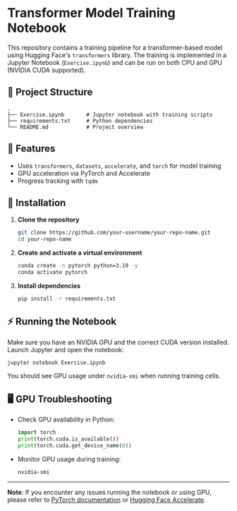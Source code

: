 
# Transformer Model Training Notebook

This repository contains a training pipeline for a transformer-based model using Hugging Face's `transformers` library. The training is implemented in a Jupyter Notebook (`Exercise.ipynb`) and can be run on both CPU and GPU (NVIDIA CUDA supported).

## 📁 Project Structure


```
.
├── Exercise.ipynb       # Jupyter notebook with training scripts
├── requirements.txt     # Python dependencies
└── README.md            # Project overview
```


## 🚀 Features

- Uses `transformers`, `datasets`, `accelerate`, and `torch` for model training
- GPU acceleration via PyTorch and Accelerate
- Progress tracking with `tqdm`

## 🧰 Installation

1. **Clone the repository**
   ```bash
   git clone https://github.com/your-username/your-repo-name.git
   cd your-repo-name


2. **Create and activate a virtual environment**

   ```bash
   conda create -n pytorch python=3.10 -y
   conda activate pytorch
   ```

3. **Install dependencies**

   ```bash
   pip install -r requirements.txt
   ```

## ⚡ Running the Notebook

Make sure you have an NVIDIA GPU and the correct CUDA version installed. Launch Jupyter and open the notebook:

```bash
jupyter notebook Exercise.ipynb
```

You should see GPU usage under `nvidia-smi` when running training cells.

## 🖥️ GPU Troubleshooting

* Check GPU availability in Python:

  ```python
  import torch
  print(torch.cuda.is_available())
  print(torch.cuda.get_device_name(0))
  ```
* Monitor GPU usage during training:

  ```bash
  nvidia-smi
  ```

---

**Note**: If you encounter any issues running the notebook or using GPU, please refer to [PyTorch documentation](https://pytorch.org/) or [Hugging Face Accelerate](https://huggingface.co/docs/accelerate/).



